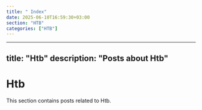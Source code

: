```yaml
---
title: " Index"
date: 2025-06-10T16:59:30+03:00
section: "HTB"
categories: ["HTB"]
---
```

---
title: "Htb"
description: "Posts about Htb"
---

# Htb

This section contains posts related to Htb.
